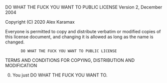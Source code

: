    DO WHAT THE FUCK YOU WANT TO PUBLIC LICENSE
                   Version 2, December 2004

Copyright (C) 2020 Alex Karamax

Everyone is permitted to copy and distribute verbatim or modified
copies of this license document, and changing it is allowed as long
as the name is changed.

           DO WHAT THE FUCK YOU WANT TO PUBLIC LICENSE
  TERMS AND CONDITIONS FOR COPYING, DISTRIBUTION AND MODIFICATION

 0. You just DO WHAT THE FUCK YOU WANT TO.
